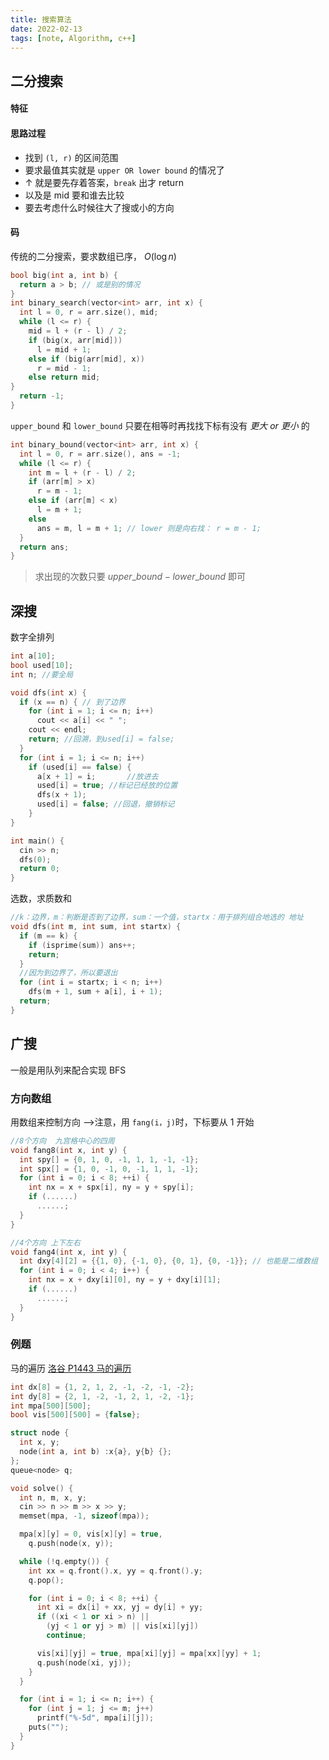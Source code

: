 ```yaml
---
title: 搜索算法
date: 2022-02-13
tags: [note, Algorithm, c++]
---
```


## 二分搜索

#### 特征

#### 思路过程

- 找到 `(l, r)` 的区间范围
- 要求最值其实就是 `upper OR lower bound` 的情况了
- $\uparrow$ 就是要先存着答案，`break` 出才 return
- 以及是 mid 要和谁去比较
- 要去考虑什么时候往大了搜或小的方向

#### 码

传统的二分搜索，要求数组已序， $O(\log n)$

```cpp
bool big(int a, int b) {
  return a > b; // 或是别的情况
}
int binary_search(vector<int> arr, int x) {
  int l = 0, r = arr.size(), mid;
  while (l <= r) {
    mid = l + (r - l) / 2;
    if (big(x, arr[mid]))
      l = mid + 1;
    else if (big(arr[mid], x))
      r = mid - 1;
    else return mid;
}
  return -1;
}
```

`upper_bound` 和 `lower_bound` 只要在相等时再找找下标有没有 _更大 or 更小_ 的

```cpp
int binary_bound(vector<int> arr, int x) {
  int l = 0, r = arr.size(), ans = -1;
  while (l <= r) {
    int m = l + (r - l) / 2;
    if (arr[m] > x)
      r = m - 1;
    else if (arr[m] < x)
      l = m + 1;
    else
      ans = m, l = m + 1; // lower 则是向右找： r = m - 1;
  }
  return ans;
}
```

> 求出现的次数只要 $upper\_bound - lower\_bound$ 即可

## 深搜

数字全排列

```cpp
int a[10];
bool used[10];
int n; //要全局

void dfs(int x) {
  if (x == n) { // 到了边界
    for (int i = 1; i <= n; i++)
      cout << a[i] << " ";
    cout << endl;
    return; //回溯，到used[i] = false;
  }
  for (int i = 1; i <= n; i++)
    if (used[i] == false) {
      a[x + 1] = i;       //放进去
      used[i] = true; //标记已经放的位置
      dfs(x + 1);
      used[i] = false; //回退，撤销标记
    }
}

int main() {
  cin >> n;
  dfs(0);
  return 0;
}
```

选数，求质数和

```cpp
//k：边界，m：判断是否到了边界，sum：一个值，startx：用于排列组合地选的 地址
void dfs(int m, int sum, int startx) {
  if (m == k) {
    if (isprime(sum)) ans++;
    return;
  }
  //因为到边界了，所以要退出
  for (int i = startx; i < n; i++)
    dfs(m + 1, sum + a[i], i + 1);
  return;
}
```

## 广搜

一般是用队列来配合实现 BFS

### 方向数组

用数组来控制方向 —>注意，用 `fang(i，j)`时，下标要从 1 开始

```cpp
//8个方向  九宫格中心的四周
void fang8(int x, int y) {
  int spy[] = {0, 1, 0, -1, 1, 1, -1, -1};
  int spx[] = {1, 0, -1, 0, -1, 1, 1, -1};
  for (int i = 0; i < 8; ++i) {
    int nx = x + spx[i], ny = y + spy[i];
    if (......)
      ......;
  }
}
```

```cpp
//4个方向 上下左右
void fang4(int x, int y) {
  int dxy[4][2] = {{1, 0}, {-1, 0}, {0, 1}, {0, -1}}; // 也能是二维数组
  for (int i = 0; i < 4; i++) {
    int nx = x + dxy[i][0], ny = y + dxy[i][1];
    if (......)
      ......;
  }
}
```

### 例题

马的遍历 [洛谷 P1443 马的遍历](https://www.luogu.com.cn/problem/P1443)

```cpp
int dx[8] = {1, 2, 1, 2, -1, -2, -1, -2};
int dy[8] = {2, 1, -2, -1, 2, 1, -2, -1};
int mpa[500][500];
bool vis[500][500] = {false};

struct node {
  int x, y;
  node(int a, int b) :x{a}, y{b} {};
};
queue<node> q;

void solve() {
  int n, m, x, y;
  cin >> n >> m >> x >> y;
  memset(mpa, -1, sizeof(mpa));

  mpa[x][y] = 0, vis[x][y] = true,
    q.push(node(x, y));

  while (!q.empty()) {
    int xx = q.front().x, yy = q.front().y;
    q.pop();

    for (int i = 0; i < 8; ++i) {
      int xi = dx[i] + xx, yj = dy[i] + yy;
      if ((xi < 1 or xi > n) ||
        (yj < 1 or yj > m) || vis[xi][yj])
        continue;

      vis[xi][yj] = true, mpa[xi][yj] = mpa[xx][yy] + 1;
      q.push(node(xi, yj));
    }
  }

  for (int i = 1; i <= n; i++) {
    for (int j = 1; j <= m; j++)
      printf("%-5d", mpa[i][j]);
    puts("");
  }
}
```
